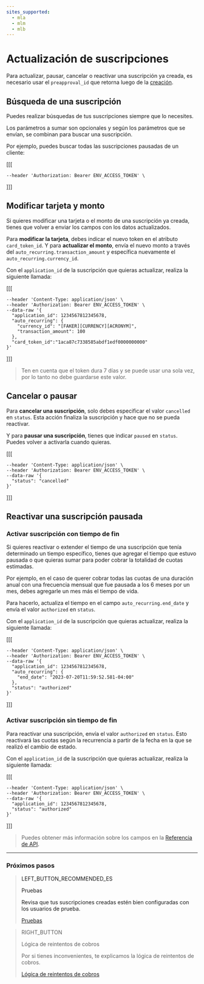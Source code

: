 ```yaml
---
sites_supported:
  - mla
  - mlm
  - mlb
---
```


# Actualización de suscripciones

Para actualizar, pausar, cancelar o reactivar una suscripción ya creada, es necesario usar el `preapproval_id` que retorna luego de la <a href="https://www.mercadopago[FAKER][URL][DOMAIN]/developers/es/guides/online-payments/subscriptions/introduction/" target="_blank">creación</a>.

## Búsqueda de una suscripción

Puedes realizar búsquedas de tus suscripciones siempre que lo necesites. 

Los parámetros a sumar son opcionales y según los parámetros que se envían, se combinan para buscar una suscripción. 

Por ejemplo, puedes buscar todas las suscripciones pausadas de un cliente: 

[[[
```curl curl --location --request GET 'https://api.mercadopago.com/preapproval/search?status=paused&payer_email=john@yourdomain.com' \
--header 'Authorization: Bearer ENV_ACCESS_TOKEN' \
```
]]]


## Modificar tarjeta y monto

Si quieres modificar una tarjeta o el monto de una suscripción ya creada, tienes que volver a enviar los campos con los datos actualizados.

Para __modificar la tarjeta__, debes indicar el nuevo token en el atributo `card_token_id`. Y para __actualizar el monto__, envía el nuevo monto a través del `auto_recurring.transaction_amount` y específica nuevamente el `auto_recurring.currency_id`.

Con el `application_id` de la suscripción que quieras actualizar, realiza la siguiente llamada: 

[[[
```curl curl --location --request PUT 'https://api.mercadopago.com/preapproval/<PREAPPROVAL_ID>' \
--header 'Content-Type: application/json' \
--header 'Authorization: Bearer ENV_ACCESS_TOKEN' \
--data-raw '{
  "application_id": 1234567812345678,
  "auto_recurring": {
    "currency_id": "[FAKER][CURRENCY][ACRONYM]",
    "transaction_amount": 100
  },
  "card_token_id":"1aca87c7338585abdf1edf0000000000"
}'
```
]]]

>Ten en cuenta que el token dura 7 días y se puede usar una sola vez, por lo tanto no debe guardarse este valor.

## Cancelar o pausar

Para __cancelar una suscripción__, solo debes especificar el valor `cancelled` en `status`. Esta acción finaliza la suscripción y hace que no se pueda reactivar.

Y para __pausar una suscripción__, tienes que indicar `paused` en `status`. Puedes volver a activarla cuando quieras. 


[[[
```curl curl --location --request PUT 'https://api.mercadopago.com/preapproval/<PREAPPROVAL_ID>' \
--header 'Content-Type: application/json' \
--header 'Authorization: Bearer ENV_ACCESS_TOKEN' \
--data-raw '{
  "status": "cancelled"
}'
```
]]]

## Reactivar una suscripción pausada

### Activar suscripción con tiempo de fin

Si quieres reactivar o extender el tiempo de una suscripción que tenía determinado un tiempo específico, tienes que agregar el tiempo que estuvo pausada o que quieras sumar para poder cobrar la totalidad de cuotas estimadas.  

Por ejemplo, en el caso de querer cobrar todas las cuotas de una duración anual con una frecuencia mensual que fue pausada a los 6 meses por un mes, debes agregarle un mes más el tiempo de vida.

Para hacerlo, actualiza el tiempo en el campo `auto_recurring.end_date` y envía el valor `authorized` en `status`.

Con el `application_id` de la suscripción que quieras actualizar, realiza la siguiente llamada: 


[[[
```curl curl --location --request PUT 'https://api.mercadopago.com/preapproval/<PREAPPROVAL_ID>' \
--header 'Content-Type: application/json' \
--header 'Authorization: Bearer ENV_ACCESS_TOKEN' \
--data-raw '{
  "application_id": 1234567812345678,
  "auto_recurring": {
    "end_date": "2023-07-20T11:59:52.581-04:00"
  },
  "status": "authorized"
}'
```
]]]

### Activar suscripción sin tiempo de fin

Para reactivar una suscripción, envía el valor `authorized` en `status`. Esto reactivará las cuotas según la recurrencia a partir de la fecha en la que se realizó el cambio de estado.

Con el `application_id` de la suscripción que quieras actualizar, realiza la siguiente llamada: 

[[[
```curl curl --location --request PUT 'https://api.mercadopago.com/preapproval/<PREAPPROVAL_ID>' \
--header 'Content-Type: application/json' \
--header 'Authorization: Bearer ENV_ACCESS_TOKEN' \
--data-raw '{
  "application_id": 1234567812345678,
  "status": "authorized"
}'
```
]]]

>Puedes obtener más información sobre los campos en la <a href="https://www.mercadopago.FAKER][URL][DOMAIN]/developers/es/reference/" target="_blank">Referencia de API<a>.


------------
### Próximos pasos

> LEFT_BUTTON_RECOMMENDED_ES
>
> Pruebas
>
> Revisa que tus suscripciones creadas estén bien configuradas con los usuarios de prueba. 
>
> [Pruebas](https://www.mercadopago[FAKER][URL][DOMAIN]/developers/es/guides/online-payments/subscriptions/testing/)


> RIGHT_BUTTON
>
> Lógica de reintentos de cobros
>
> Por si tienes inconvenientes, te explicamos la lógica de reintentos de cobros.
>
> [Lógica de reintentos de cobros](https://www.mercadopago[FAKER][URL][DOMAIN]/developers/es/guides/online-payments/subscriptions/payment-retry/)